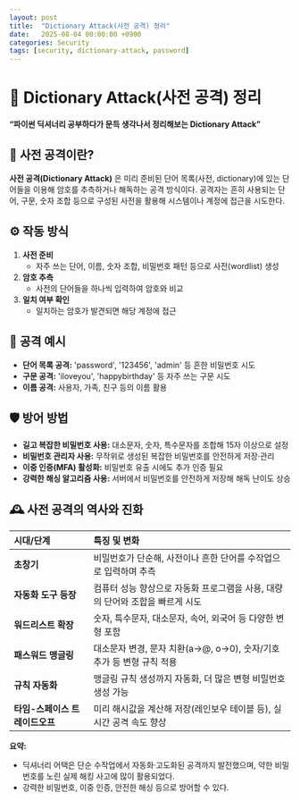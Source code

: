 ```yaml
---
layout: post
title:  "Dictionary Attack(사전 공격) 정리"
date:   2025-08-04 00:00:00 +0900
categories: Security
tags: [security, dictionary-attack, password]
---
```


# 🔑 Dictionary Attack(사전 공격) 정리


**“파이썬 딕셔너리 공부하다가 문득 생각나서 정리해보는 Dictionary Attack”**


## 📌 사전 공격이란?

**사전 공격(Dictionary Attack)** 은 미리 준비된 단어 목록(사전, dictionary)에 있는 단어들을 이용해 암호를 추측하거나 해독하는 공격 방식이다.
공격자는 흔히 사용되는 단어, 구문, 숫자 조합 등으로 구성된 사전을 활용해 시스템이나 계정에 접근을 시도한다.

## ⚙️ 작동 방식

1. **사전 준비**
    - 자주 쓰는 단어, 이름, 숫자 조합, 비밀번호 패턴 등으로 사전(wordlist) 생성
2. **암호 추측**
    - 사전의 단어들을 하나씩 입력하여 암호와 비교
3. **일치 여부 확인**
    - 일치하는 암호가 발견되면 해당 계정에 접근

## 📝 공격 예시

- **단어 목록 공격:**
'password', '123456', 'admin' 등 흔한 비밀번호 시도
- **구문 공격:**
'iloveyou', 'happybirthday' 등 자주 쓰는 구문 시도
- **이름 공격:**
사용자, 가족, 친구 등의 이름 활용


## 🛡️ 방어 방법

- **길고 복잡한 비밀번호 사용:**
대소문자, 숫자, 특수문자를 조합해 15자 이상으로 설정
- **비밀번호 관리자 사용:**
무작위로 생성된 복잡한 비밀번호를 안전하게 저장·관리
- **이중 인증(MFA) 활성화:**
비밀번호 유출 시에도 추가 인증 필요
- **강력한 해싱 알고리즘 사용:**
서버에서 비밀번호를 안전하게 저장해 해독 난이도 상승


## 🕰️ 사전 공격의 역사와 진화

| 시대/단계 | 특징 및 변화 |
| :-- | :-- |
| **초창기** | 비밀번호가 단순해, 사전이나 흔한 단어를 수작업으로 입력하며 추측 |
| **자동화 도구 등장** | 컴퓨터 성능 향상으로 자동화 프로그램을 사용, 대량의 단어와 조합을 빠르게 시도 |
| **워드리스트 확장** | 숫자, 특수문자, 대소문자, 속어, 외국어 등 다양한 변형 포함 |
| **패스워드 맹글링** | 대소문자 변경, 문자 치환(a→@, o→0), 숫자/기호 추가 등 변형 규칙 적용 |
| **규칙 자동화** | 맹글링 규칙 생성까지 자동화, 더 많은 변형 비밀번호 생성 가능 |
| **타임-스페이스 트레이드오프** | 미리 해시값을 계산해 저장(레인보우 테이블 등), 실시간 공격 속도 향상 |

 **요약:**
 - 딕셔너리 어택은 단순 수작업에서 자동화·고도화된 공격까지 발전했으며, 약한 비밀번호를 노린 실제 해킹 사고에 많이 활용되었다.
 - 강력한 비밀번호, 이중 인증, 안전한 해싱 등으로 방어할 수 있다.

